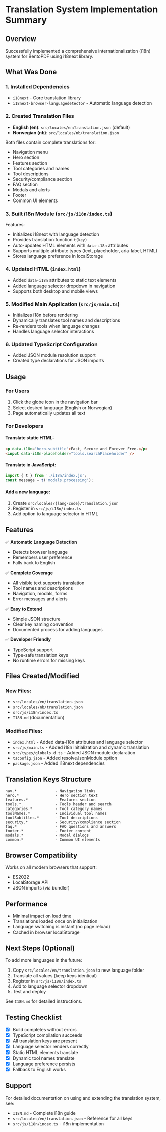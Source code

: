 # Translation System Implementation Summary

## Overview
Successfully implemented a comprehensive internationalization (i18n) system for BentoPDF using i18next library.

## What Was Done

### 1. Installed Dependencies
- `i18next` - Core translation library
- `i18next-browser-languagedetector` - Automatic language detection

### 2. Created Translation Files
- **English (en)**: `src/locales/en/translation.json` (default)
- **Norwegian (nb)**: `src/locales/nb/translation.json`

Both files contain complete translations for:
- Navigation menu
- Hero section
- Features section
- Tool categories and names
- Tool descriptions
- Security/compliance section
- FAQ section
- Modals and alerts
- Footer
- Common UI elements

### 3. Built i18n Module (`src/js/i18n/index.ts`)
Features:
- Initializes i18next with language detection
- Provides translation function `t(key)`
- Auto-updates HTML elements with `data-i18n` attributes
- Supports multiple attribute types (text, placeholder, aria-label, HTML)
- Stores language preference in localStorage

### 4. Updated HTML (`index.html`)
- Added `data-i18n` attributes to static text elements
- Added language selector dropdown in navigation
- Supports both desktop and mobile views

### 5. Modified Main Application (`src/js/main.ts`)
- Initializes i18n before rendering
- Dynamically translates tool names and descriptions
- Re-renders tools when language changes
- Handles language selector interactions

### 6. Updated TypeScript Configuration
- Added JSON module resolution support
- Created type declarations for JSON imports

## Usage

### For Users
1. Click the globe icon in the navigation bar
2. Select desired language (English or Norwegian)
3. Page automatically updates all text

### For Developers

#### Translate static HTML:
```html
<p data-i18n="hero.subtitle">Fast, Secure and Forever Free.</p>
<input data-i18n-placeholder="tools.searchPlaceholder" />
```

#### Translate in JavaScript:
```typescript
import { t } from './i18n/index.js';
const message = t('modals.processing');
```

#### Add a new language:
1. Create `src/locales/{lang-code}/translation.json`
2. Register in `src/js/i18n/index.ts`
3. Add option to language selector in HTML

## Features

✅ **Automatic Language Detection**
- Detects browser language
- Remembers user preference
- Falls back to English

✅ **Complete Coverage**
- All visible text supports translation
- Tool names and descriptions
- Navigation, modals, forms
- Error messages and alerts

✅ **Easy to Extend**
- Simple JSON structure
- Clear key naming convention
- Documented process for adding languages

✅ **Developer Friendly**
- TypeScript support
- Type-safe translation keys
- No runtime errors for missing keys

## Files Created/Modified

### New Files:
- `src/locales/en/translation.json`
- `src/locales/nb/translation.json`
- `src/js/i18n/index.ts`
- `I18N.md` (documentation)

### Modified Files:
- `index.html` - Added data-i18n attributes and language selector
- `src/js/main.ts` - Added i18n initialization and dynamic translation
- `src/types/globals.d.ts` - Added JSON module declaration
- `tsconfig.json` - Added resolveJsonModule option
- `package.json` - Added i18next dependencies

## Translation Keys Structure

```
nav.*                 - Navigation links
hero.*                - Hero section text
features.*            - Features section
tools.*               - Tools header and search
categories.*          - Tool category names
toolNames.*           - Individual tool names
toolSubtitles.*       - Tool descriptions
security.*            - Security/compliance section
faq.*                 - FAQ questions and answers
footer.*              - Footer content
modals.*              - Modal dialogs
common.*              - Common UI elements
```

## Browser Compatibility

Works on all modern browsers that support:
- ES2022
- LocalStorage API
- JSON imports (via bundler)

## Performance

- Minimal impact on load time
- Translations loaded once on initialization
- Language switching is instant (no page reload)
- Cached in browser localStorage

## Next Steps (Optional)

To add more languages in the future:
1. Copy `src/locales/en/translation.json` to new language folder
2. Translate all values (keep keys identical)
3. Register in `src/js/i18n/index.ts`
4. Add to language selector dropdown
5. Test and deploy

See `I18N.md` for detailed instructions.

## Testing Checklist

- [x] Build completes without errors
- [x] TypeScript compilation succeeds
- [x] All translation keys are present
- [x] Language selector renders correctly
- [x] Static HTML elements translate
- [x] Dynamic tool names translate
- [x] Language preference persists
- [x] Fallback to English works

## Support

For detailed documentation on using and extending the translation system, see:
- `I18N.md` - Complete i18n guide
- `src/locales/en/translation.json` - Reference for all keys
- `src/js/i18n/index.ts` - i18n implementation
